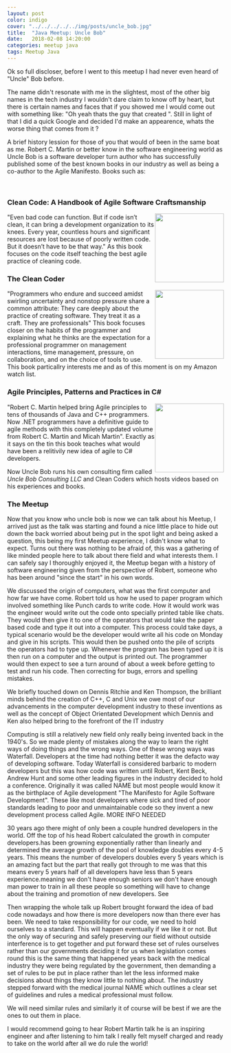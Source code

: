 ```yaml
---
layout: post
color: indigo
cover: "../../../../../img/posts/uncle_bob.jpg"
title:  "Java Meetup: Uncle Bob"
date:   2018-02-08 14:20:00
categories: meetup java
tags: Meetup Java
---
```


Ok so full discloser, before I went to this meetup I had never even heard of "Uncle" Bob before. 

The name didn't resonate with me in the slightest, most of the other big names in the tech industry I wouldn't dare claim to know off by heart, but there is certain names and faces 
that if you showed me I would come out with something like: "Oh yeah thats the guy that created <Insert import moment in computer history here>". Still in light of that I did a quick 
Google and decided I'd make an appearence, whats the worse thing that comes from it ?

A brief history lession for those of you that would of been in the same boat as me. Robert C. Martin or better know in the software engineering world as Uncle Bob is a software 
developer turn author who has successfully published some of the best known books in our industry as well as being a co-author to the Agile Manifesto. 
Books such as:

<br>
<h3>Clean Code: A Handbook of Agile Software Craftsmanship</h3>
<img src="https://images-na.ssl-images-amazon.com/images/I/51bPR2V9fBL._SX404_BO1,204,203,200_.jpg" height="160" width="90" style="width:auto;float:right;">
"Even bad code can function. But if code isn’t clean, it can bring a development organization to its knees. Every year, countless hours and significant resources are lost because 
of poorly written code. But it doesn’t have to be that way." As this book focuses on the code itself teaching the best agile practice of cleaning code.

<br>
<h3>The Clean Coder</h3>
<img src="https://images-na.ssl-images-amazon.com/images/I/5154eSTKUxL._SX382_BO1,204,203,200_.jpg" height="160" width="90" style="width:auto;float:right;">
"Programmers who endure and succeed amidst swirling uncertainty and nonstop pressure share a common attribute: They care deeply about the practice of creating software. They treat 
it as a craft. They are professionals" This book focuses closer on the habits of the programmer and explaining what he thinks are the expectation for a professional programmer on 
management interactions, time management, pressure, on collaboration, and on the choice of tools to use. This book particallry interests me and as of this moment is on my Amazon 
watch list.

<br>
<h3>Agile Principles, Patterns and Practices in C#</h3>
<img src="https://images-na.ssl-images-amazon.com/images/I/51rdbk2iTQL._SX372_BO1,204,203,200_.jpg" height="160" width="90" style="width:auto;float:right;">
"Robert C. Martin helped bring Agile principles to tens of thousands of Java and C++ programmers. Now .NET programmers have a definitive guide to agile methods with this completely 
updated volume from Robert C. Martin and Micah Martin". Exactly as it says on the tin this book teaches what would have been a relitivily new idea of agile to C# developers.

Now Uncle Bob runs his own consulting firm called _Uncle Bob Consulting LLC_ and Clean Coders which hosts videos based on his experiences and books.

<h3>The Meetup</h3>
Now that you know who uncle bob is now we can talk about his Meetup, I arrived just as the talk was starting and found a nice little place to hide out down the back worried about being
put in the spot light and being asked a question, this being my first Meetup experience, I didn't know what to expect. Turns out there was nothing to be afraid of, this was a 
gathering of like minded people here to talk about there field and what interests them. I can safely say I thoroughly enjoyed it, the Meetup began with a history of software 
engineering given from the perspective of Robert, someone who has been around "since the start" in his own words. 

We discussed the origin of computers, what was the first computer and how far we have come. Robert told us how he used to paper program which involved something like Punch cards to 
write code. How it would work was the engineer would write out the code onto specially printed table like chats. They would then give it to one of the operators that would take the 
paper based code and type it out into a computer. This process could take days, a typical scenario would be the developer would write all his code on Monday and give in his scripts. 
This would then be pushed onto the pile of scripts the operators had to type up. Whenever the program has been typed up it is then run on a computer and the output is printed out. 
The programmer would then expect to see a turn around of about a week before getting to test and run his code. Then correcting for bugs, errors and spelling mistakes.

We briefly touched down on Dennis Ritchie and Ken Thompson, the brilliant minds behind the creation of C++, C and Unix we owe most of our advancements in the computer development industry to these 
inventions as well as the concept of Object Orientated Development which Dennis and Ken also helped bring to the forefront of the IT industry

Computing is still a relatively new field only really being invented back in the 1940's. So we made plenty of mistakes along the way to learn the right ways of doing things and the 
wrong ways. One of these wrong ways was Waterfall. Developers at the time had nothing better it was the defacto way of developing software. Today Waterfall is considered barbaric 
to modern developers but this was how code was written until Robert, Kent Beck, Andrew Hunt and some other leading figures in the industry decided to hold a conference. Originally it was called NAME 
but most people would know it as the birthplace of Agile development "The Manifesto for Agile Software Development". These like most developers where sick and tired of poor standards 
leading to poor and unmaintainable code so they invent a new development process called Agile. MORE INFO NEEDED

30 years ago there might of only been a couple hundred developers in the world. Off the top of his head Robert calculated the growth in computer developers.has been growning 
exponentially rather than linearly and determined the average growth of the pool of knowledge doubles every 4-5 years. This means the number of developers doubles every 5 years 
which is an amazing fact but the part that really got through to me was that this means every 5 years half of all developers have less than 5 years experience.meaning we don't have 
enough seniors we don't have enough man power to train in all these people so something will have to change about the training and promotion of new developers. See

Then wrapping the whole talk up Robert brought forward the idea of bad code nowadays and how there is more developers now than there ever has been. We need to take responsibility 
for our code, we need to hold ourselves to a standard. This will happen eventually if we like it or not. But the only way of securing and safely preserving our field without outside 
interference is to get together and put forward these set of rules ourselves rather than our governments deciding it for us when legislation comes round this is the same thing that 
happened years back with the medical industry they were being regulated by the government, then demanding a set of rules to be put in place rather than let the less informed make 
decisions about things they know little to nothing about. The industry stepped forward with the medical journal NAME which outlines a clear set of guidelines and rules a medical 
professional must follow.

We will need similar rules and similarly it of course will be best if we are the ones to out them in place.

I would recommend going to hear Robert Martin talk he is an inspiring engineer and after listening to him talk I really felt myself charged and ready to take on the world after all
we do rule the world!




